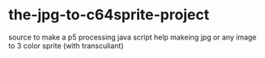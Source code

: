 # the-jpg-to-c64sprite-project
source to make a p5 processing java script help makeing jpg or any image to 3 color sprite (with transculiant)
